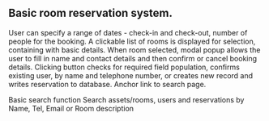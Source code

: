 Basic room reservation system.
---------------------------------------------
User can specify a range of dates - check-in and check-out, number of people for the booking. A clickable list of rooms is displayed for selection, containing with basic details.
When room selected, modal popup allows the user to fill in name and contact details and then confirm or cancel booking details.
Clicking button checks for required field population, confirms existing user, by name and telephone number, or creates new record and writes reservation to database.
Anchor link to search page.

Basic search function
Search assets/rooms, users and reservations by Name, Tel, Email or Room description

